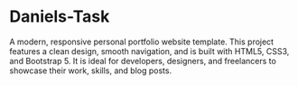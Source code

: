 # Daniels-Task
A modern, responsive personal portfolio website template. This project features a clean design, smooth navigation, and is built with HTML5, CSS3, and Bootstrap 5. It is ideal for developers, designers, and freelancers to showcase their work, skills, and blog posts.
